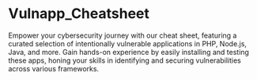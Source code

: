 # Vulnapp_Cheatsheet
Empower your cybersecurity journey with our cheat sheet, featuring a curated selection of intentionally vulnerable applications in PHP, Node.js, Java, and more. Gain hands-on experience by easily installing and testing these apps, honing your skills in identifying and securing vulnerabilities across various frameworks.
